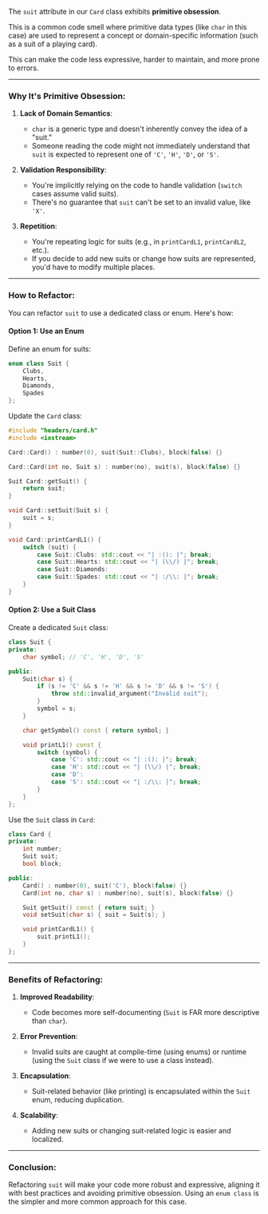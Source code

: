 The `suit` attribute in our `Card` class exhibits **primitive obsession**. 

This is a common code smell where primitive data types (like `char` in this case) are used to represent a concept or domain-specific information (such as a suit of a playing card). 

This can make the code less expressive, harder to maintain, and more prone to errors.

---

### Why It's Primitive Obsession:
1. **Lack of Domain Semantics**:
   - `char` is a generic type and doesn't inherently convey the idea of a "suit."
   - Someone reading the code might not immediately understand that `suit` is expected to represent one of `'C'`, `'H'`, `'D'`, or `'S'`.

2. **Validation Responsibility**:
   - You're implicitly relying on the code to handle validation (`switch` cases assume valid suits).
   - There's no guarantee that `suit` can't be set to an invalid value, like `'X'`.

3. **Repetition**:
   - You're repeating logic for suits (e.g., in `printCardL1`, `printCardL2`, etc.).
   - If you decide to add new suits or change how suits are represented, you'd have to modify multiple places.

---

### How to Refactor:
You can refactor `suit` to use a dedicated class or enum. Here's how:

#### **Option 1: Use an Enum**
Define an enum for suits:
```cpp
enum class Suit {
    Clubs,
    Hearts,
    Diamonds,
    Spades
};
```

Update the `Card` class:
```cpp
#include "headers/card.h"
#include <iostream>

Card::Card() : number(0), suit(Suit::Clubs), block(false) {}

Card::Card(int no, Suit s) : number(no), suit(s), block(false) {}

Suit Card::getSuit() {
    return suit;
}

void Card::setSuit(Suit s) {
    suit = s;
}

void Card::printCardL1() {
    switch (suit) {
        case Suit::Clubs: std::cout << "| :(): |"; break;
        case Suit::Hearts: std::cout << "| (\\/) |"; break;
        case Suit::Diamonds:
        case Suit::Spades: std::cout << "| :/\\: |"; break;
    }
}
```

#### **Option 2: Use a Suit Class**
Create a dedicated `Suit` class:
```cpp
class Suit {
private:
    char symbol; // 'C', 'H', 'D', 'S'

public:
    Suit(char s) {
        if (s != 'C' && s != 'H' && s != 'D' && s != 'S') {
            throw std::invalid_argument("Invalid suit");
        }
        symbol = s;
    }

    char getSymbol() const { return symbol; }

    void printL1() const {
        switch (symbol) {
            case 'C': std::cout << "| :(): |"; break;
            case 'H': std::cout << "| (\\/) |"; break;
            case 'D':
            case 'S': std::cout << "| :/\\: |"; break;
        }
    }
};
```

Use the `Suit` class in `Card`:
```cpp
class Card {
private:
    int number;
    Suit suit;
    bool block;

public:
    Card() : number(0), suit('C'), block(false) {}
    Card(int no, char s) : number(no), suit(s), block(false) {}

    Suit getSuit() const { return suit; }
    void setSuit(char s) { suit = Suit(s); }

    void printCardL1() {
        suit.printL1();
    }
};
```

---

### Benefits of Refactoring:
1. **Improved Readability**:
   - Code becomes more self-documenting (`Suit` is FAR more descriptive than `char`).

2. **Error Prevention**:
   - Invalid suits are caught at compile-time (using enums) or runtime (using the `Suit` class if we were to use a class instead).

3. **Encapsulation**:
   - Suit-related behavior (like printing) is encapsulated within the `Suit` enum, reducing duplication.

4. **Scalability**:
   - Adding new suits or changing suit-related logic is easier and localized.

---

### Conclusion:
Refactoring `suit` will make your code more robust and expressive, aligning it with best practices and avoiding primitive obsession. Using an `enum class` is the simpler and more common approach for this case.
